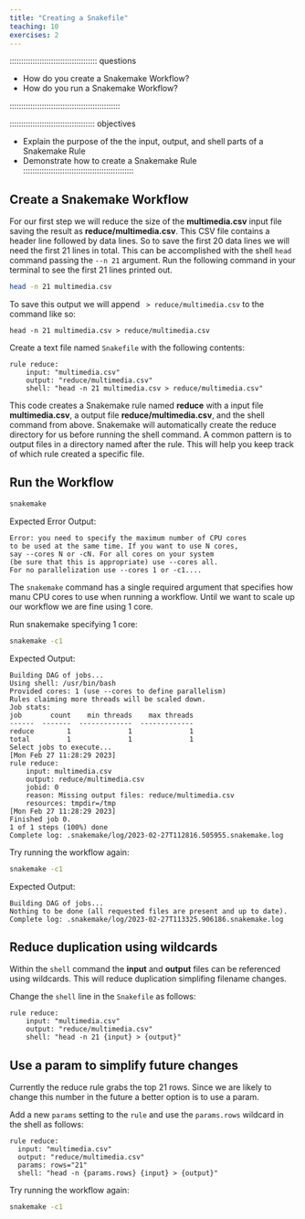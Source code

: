 ```yaml
---
title: "Creating a Snakefile"
teaching: 10
exercises: 2
---
```


:::::::::::::::::::::::::::::::::::::: questions 

- How do you create a Snakemake Workflow?
- How do you run a Snakemake Workflow?

::::::::::::::::::::::::::::::::::::::::::::::::

::::::::::::::::::::::::::::::::::::: objectives

- Explain the purpose of the the input, output, and shell parts of a Snakemake Rule
- Demonstrate how to create a Snakemake Rule
::::::::::::::::::::::::::::::::::::::::::::::::



## Create a Snakemake Workflow
For our first step we will reduce the size of the __multimedia.csv__ input file
saving the result as __reduce/multimedia.csv__. This CSV file contains a header line followed by
data lines. So to save the first 20 data lines we will need the first 21 lines in total.
This can be accomplished with the shell `head` command passing the `--n 21` argument.
Run the following command in your terminal to see the first 21 lines printed out.
```bash
head -n 21 multimedia.csv
```
To save this output we will append ` > reduce/multimedia.csv` to the command like so:

`head -n 21 multimedia.csv > reduce/multimedia.csv`

Create a text file named `Snakefile` with the following contents:
```
rule reduce:
    input: "multimedia.csv"
    output: "reduce/multimedia.csv"
    shell: "head -n 21 multimedia.csv > reduce/multimedia.csv"
```
This code creates a Snakemake rule named __reduce__ with a input file __multimedia.csv__, a output file __reduce/multimedia.csv__, and the shell command from above.
Snakemake will automatically create the reduce directory for us before running the shell command.
A common pattern is to output files in a directory named after the rule.
This will help you keep track of which rule created a specific file.


## Run the Workflow

```bash
snakemake
```

Expected Error Output:
```
Error: you need to specify the maximum number of CPU cores 
to be used at the same time. If you want to use N cores, 
say --cores N or -cN. For all cores on your system 
(be sure that this is appropriate) use --cores all. 
For no parallelization use --cores 1 or -c1....
```

The `snakemake` command has a single required argument that specifies how manu CPU cores to use when running a workflow.
Until we want to scale up our workflow we are fine using 1 core.

Run snakemake specifying 1 core:
```bash
snakemake -c1
```

Expected Output:
```
Building DAG of jobs...
Using shell: /usr/bin/bash
Provided cores: 1 (use --cores to define parallelism)
Rules claiming more threads will be scaled down.
Job stats:
job       count    min threads    max threads
------  -------  -------------  -------------
reduce        1              1              1
total         1              1              1
Select jobs to execute...
[Mon Feb 27 11:28:29 2023]
rule reduce:
    input: multimedia.csv
    output: reduce/multimedia.csv
    jobid: 0
    reason: Missing output files: reduce/multimedia.csv
    resources: tmpdir=/tmp
[Mon Feb 27 11:28:29 2023]
Finished job 0.
1 of 1 steps (100%) done
Complete log: .snakemake/log/2023-02-27T112816.505955.snakemake.log
```


Try running the workflow again:
```bash
snakemake -c1
```

Expected Output:
```
Building DAG of jobs...
Nothing to be done (all requested files are present and up to date).
Complete log: .snakemake/log/2023-02-27T113325.906186.snakemake.log
```

## Reduce duplication using wildcards

Within the `shell` command the __input__ and __output__ files can be referenced using wildcards.
This will reduce duplication simplifing filename changes.

Change the `shell` line in the `Snakefile` as follows:
```
rule reduce:
    input: "multimedia.csv"
    output: "reduce/multimedia.csv"
    shell: "head -n 21 {input} > {output}"
```

## Use a param to simplify future changes
Currently the reduce rule grabs the top 21 rows. Since we are likely to change this number in the future
a better option is to use a param. 

Add a new `params` setting to the `rule` and use the `params.rows` wildcard in the shell as follows:
```
rule reduce:
  input: "multimedia.csv"
  output: "reduce/multimedia.csv"
  params: rows="21"
  shell: "head -n {params.rows} {input} > {output}"
```

Try running the workflow again:
```bash
snakemake -c1
```

